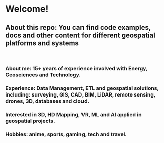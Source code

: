 <h1><b>Welcome!</b></h1>

<h2>About this repo: You can find code examples, docs and other content for different geospatial platforms and systems</h2><br>

<h3><b>About me</b>: 15+ years of experience involved with Energy, Geosciences and Technology.</h3>
<h3><b>Experience:</b> Data Management, ETL and geospatial solutions, including: surveying, GIS, CAD, BIM, LiDAR, remote sensing, drones, 3D, databases and cloud.</h3>
<h3>Interested in 3D, HD Mapping, VR, ML and AI applied in geospatial projects.</h3>
<h3><b>Hobbies:<b> anime, sports, gaming, tech and travel.</h3>

